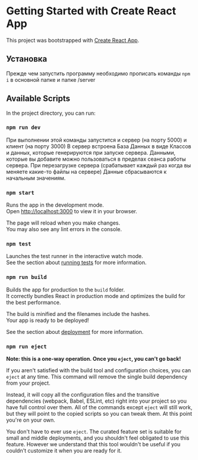 # Getting Started with Create React App

This project was bootstrapped with [Create React App](https://github.com/facebook/create-react-app).

## Установка

Прежде чем запустить программу необходимо прописать команды `npm i` в основной папке и папке /server 
## Available Scripts

In the project directory, you can run:

### `npm run dev`

При выполнении этой команды запустится и сервер (на порту 5000) и клиент (на порту 3000)
В сервер встроена База Данных в виде Классов и данных, которые генерируются при запуске сервера.
Данными, которые вы добавите можно пользоваться в пределах сеанса работы сервера.
При перезагрузке сервера (срабатывает каждый раз когда вы меняете какие-то файлы на сервере) Данные сбрасываются к начальным значениям.

### `npm start`

Runs the app in the development mode.\
Open [http://localhost:3000](http://localhost:3000) to view it in your browser.

The page will reload when you make changes.\
You may also see any lint errors in the console.

### `npm test`

Launches the test runner in the interactive watch mode.\
See the section about [running tests](https://facebook.github.io/create-react-app/docs/running-tests) for more information.

### `npm run build`

Builds the app for production to the `build` folder.\
It correctly bundles React in production mode and optimizes the build for the best performance.

The build is minified and the filenames include the hashes.\
Your app is ready to be deployed!

See the section about [deployment](https://facebook.github.io/create-react-app/docs/deployment) for more information.

### `npm run eject`

**Note: this is a one-way operation. Once you `eject`, you can't go back!**

If you aren't satisfied with the build tool and configuration choices, you can `eject` at any time. This command will remove the single build dependency from your project.

Instead, it will copy all the configuration files and the transitive dependencies (webpack, Babel, ESLint, etc) right into your project so you have full control over them. All of the commands except `eject` will still work, but they will point to the copied scripts so you can tweak them. At this point you're on your own.

You don't have to ever use `eject`. The curated feature set is suitable for small and middle deployments, and you shouldn't feel obligated to use this feature. However we understand that this tool wouldn't be useful if you couldn't customize it when you are ready for it.


